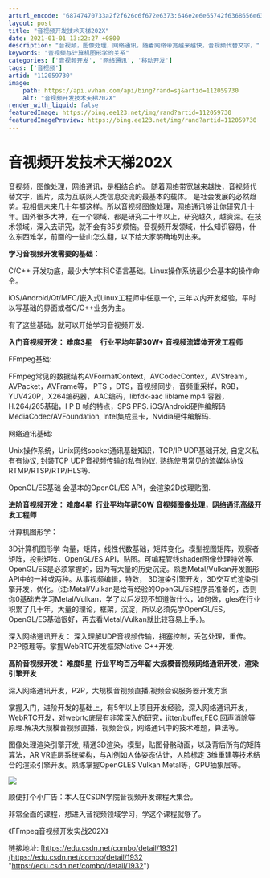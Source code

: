 ```yaml
---
arturl_encode: "68747470733a2f2f626c6f672e6373:646e2e6e65742f6368656e6368616f5f7368656e7a68656e2f:61727469636c652f64657461696c732f313132303539373330"
layout: post
title: "音视频开发技术天梯202X"
date: 2021-01-01 13:22:27 +0800
description: "音视频，图像处理，网络通讯，随着网络带宽越来越快，音视频代替文字，"
keywords: "音视频与计算机图形学的关系"
categories: ['音视频开发', '网络通讯', '移动开发']
tags: ['音视频']
artid: "112059730"
image:
    path: https://api.vvhan.com/api/bing?rand=sj&artid=112059730
    alt: "音视频开发技术天梯202X"
render_with_liquid: false
featuredImage: https://bing.ee123.net/img/rand?artid=112059730
featuredImagePreview: https://bing.ee123.net/img/rand?artid=112059730
---
```


# 音视频开发技术天梯202X

音视频，图像处理，网络通讯，是相结合的。 随着网络带宽越来越快，音视频代替文字，图片，成为互联网人类信息交流的最基本的载体。 是社会发展的必然趋势。我相信未来几十年都这样。所以音视频图像处理，网络通讯够让你研究几十年。国外很多大神，在一个领域，都是研究二十年以上，研究越久，越资深。在技术领域，深入去研究，就不会有35岁烦恼。音视频开发领域，什么知识容易，什么东西难学，前面的一些山怎么翻，以下给大家明确地列出来。

**学习音视频开发需要的基础：**
  
C/C++ 开发功底，最少大学本科C语言基础。Linux操作系统最少会基本的操作命令。
  
iOS/Android/Qt/MFC/嵌入式Linux工程师中任意一个, 三年以内开发经验，平时以写基础的界面或者C/C++业务为主。
  
有了这些基础，就可以开始学习音视频开发.
  
  
**入门音视频开发： 难度3星     行业平均年薪30W+ 音视频流媒体开发工程师**
  
FFmpeg基础:
  
FFmpeg常见的数据结构AVFormatContext，AVCodecContex，AVStream，AVPacket，AVFrame等， PTS ，DTS，音视频同步，音频重采样，RGB，YUV420P，X264编码器，AAC编码，libfdk-aac liblame mp4 容器，H.264/265基础，I P B 帧的特点，SPS PPS. iOS/Android硬件编解码 MediaCodec/AVFoundation, Intel集成显卡，Nvidia硬件编解码.
  
网络通讯基础:
  
Unix操作系统，Unix网络socket通讯基础知识，TCP/IP UDP基础开发, 自定义私有有协议, 封装TCP UDP音视频传输的私有协议. 熟练使用常见的流媒体协议RTMP/RTSP/RTP/HLS等.
  
OpenGL/ES基础 会基本的OpenGL/ES API，会渲染2D纹理贴图.
  
  
**进阶音视频开发： 难度4星  行业平均年薪50W 音视频图像处理，网络通讯高级开发工程师**

计算机图形学：
  
3D计算机图形学 向量，矩阵，线性代数基础，矩阵变化，模型视图矩阵，观察者矩阵，投影矩阵，OpenGL/ES API，贴图。可编程管线shader图像处理特效等. OpenGL/ES是必须掌握的，因为有大量的历史沉淀。熟悉Metal/Vulkan开发图形API中的一种或两种。从事视频编辑，特效， 3D渲染引擎开发，3D交互式渲染引擎开发，优化。(注:Metal/Vulkan是给有经验的OpenGL/ES程序员准备的，否则你0基础去学习Metal/Vulkan，学了以后发现不知道做什么，如何做，gles在行业积累了几十年，大量的理论，框架，沉淀，所以必须先学OpenGL/ES，OpenGL/ES基础很好，再去看Metal/Vulkan就比较容易上手。)。

深入网络通讯开发： 深入理解UDP音视频传输，拥塞控制，丢包处理，重传。P2P原理等。掌握WebRTC开发框架Native C++开发.
  
  
**高阶音视频开发： 难度5星  行业平均百万年薪 大规模音视频网络通讯开发，渲染引擎开发**

深入网络通讯开发，P2P，大规模音视频直播,视频会议服务器开发方案
  
掌握入门，进阶开发的基础上，有5年以上项目开发经验，深入网络通讯开发，WebRTC开发，对webrtc底层有非常深入的研究，jitter/buffer,FEC,回声消除等原理.解决大规模音视频直播，视频会议，网络通讯中的技术难题，算法等。

图像处理渲染引擎开发, 精通3D渲染，模型，贴图骨骼动画，以及背后所有的矩阵算法，AR VR底层系统架构，与AI例如人体姿态估计，人脸标定 3维重建等技术结合的渲染引擎开发。熟练掌握OpenGLES Vulkan Metal等，GPU抽象层等。

![](https://i-blog.csdnimg.cn/blog_migrate/2fedba4518d9ae96fd7d999388cf6c80.png)

顺便打个小广告：本人在CSDN学院音视频开发课程大集合。

非常全面的课程，想进入音视频领域学习，学这个课程就够了。

《FFmpeg音视频开发实战202X》

链接地址:
[https://edu.csdn.net/combo/detail/1932](https://edu.csdn.net/combo/detail/1932 "https://edu.csdn.net/combo/detail/1932")